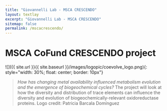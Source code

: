```yaml
---
title: "Giovannelli Lab - MSCA CRESCENDO"
layout: textlay
excerpt: "Giovannelli Lab - MSCA CRESCENDO"
sitemap: false
permalink: /mscacrescendo/
---
```


# MSCA CoFund CRESCENDO project

![]({{ site.url }}{{ site.baseurl }}/images/logopic/coevolve_logo.png){: style="width: 30%; float: center; border: 10px"}

> _How has changing metal availability influenced metabolism evolution and the emergence of biogeochemical cycles?_ The project will look at how the diversity and distribution of trace elements can influence the diversity and evolution of biogeochemically-relevant oxidoreductase proteins. Logo credit: Patricia Barcala Domínguez
